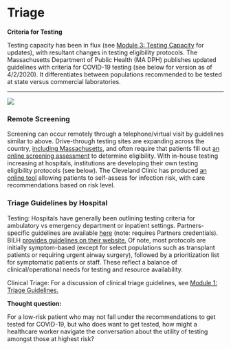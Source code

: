 # Triage

**Criteria for Testing**

Testing capacity has been in flux \(see [Module 3: Testing Capacity](https://curriculum.covidstudentresponse.org/module-3-current-situation-and-healthcare-response/testing-capacity-and-eligibility) for updates\), with resultant changes in testing eligibility protocols. The Massachusetts Department of Public Health \(MA DPH\) publishes  updated guidelines with criteria for COVID-19 testing \(see below for version as of 4/2/2020\). It differentiates between populations recommended to be tested at state versus commercial laboratories.   
****

![](https://lh5.googleusercontent.com/d4jXwjOBWVwfVXiDR8diymduVWA0Uuo2ciwNLHqdeyGTmevt1qYT2yQa22b6l_VpvO65RYCRBx31QqQ6lcn2q1IxB5QkmOi0bCQkCgBlEnOzVt77JyvzdblbptZnxGY8ikKLg2Fd)

### **Remote Screening**

Screening can occur remotely through a telephone/virtual visit by guidelines similar to above. Drive-through testing sites are expanding across the country, [including Massachusetts](https://cvshealth.com/newsroom/press-releases/cvs-health-expands-rapid-covid-19-drive-through-testing-sites-massachusetts), and often require that patients fill out [an online screening assessment](https://www.cvs.com/minuteclinic/covid-19-testing) to determine eligibility. With in-house testing increasing at hospitals, institutions are developing their own testing eligibility protocols \(see below\). The Cleveland Clinic has produced [an online tool](https://my.clevelandclinic.org/landing/preparing-for-coronavirus?utm_campaign=coronavirus-url&utm_medium=offline&utm_source=redirect&utm_content=coronavirus-url&_ga=2.212126743.2068788212.1584840182-1300742023.1582059042)  allowing patients to self-assess for infection risk, with care recommendations based on risk level. 

### Triage Guidelines by Hospital

Testing: Hospitals have generally been outlining testing criteria for ambulatory vs emergency department or inpatient settings. Partners-specific guidelines are available [here](https://pulse.partners.org/hub/departments/emergency_preparedness/coronavirus) \(note: requires Partners credentials\). BILH [provides guidelines on their website.](https://covid-19.bilh.org/covid-19-materials/) Of note, most protocols are initially symptom-based \(except for select populations such as transplant patients or requiring urgent airway surgery\), followed by a prioritization list for symptomatic patients or staff. These reflect a balance of clinical/operational needs for testing and resource availability. 

Clinical Triage: For a discussion of clinical triage guidelines, see [Module 1: Triage Guidelines. ](https://curriculum.covidstudentresponse.org/module-1-from-bench-to-bedside/management-of-covid-19#triage-guidelines)

**Thought question:**

For a low-risk patient who may not fall under the recommendations to get tested for COVID-19, but who does want to get tested, how might a healthcare worker navigate the conversation about the utility of testing amongst those at highest risk? 

## 


